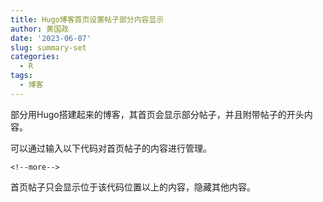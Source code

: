 ```yaml
---
title: Hugo博客首页设置帖子部分内容显示
author: 黄国政
date: '2023-06-07'
slug: summary-set
categories:
  - R
tags:
  - 博客
---
```


<!--more-->

部分用Hugo搭建起来的博客，其首页会显示部分帖子，并且附带帖子的开头内容。

可以通过输入以下代码对首页帖子的内容进行管理。

```
<!--more-->
```

首页帖子只会显示位于该代码位置以上的内容，隐藏其他内容。